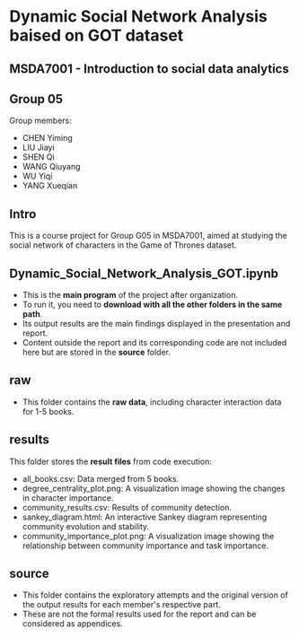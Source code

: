 # Dynamic Social Network Analysis baised on GOT dataset

## MSDA7001 - Introduction to social data analytics

## Group 05
Group members:
- CHEN Yiming
- LIU Jiayi
- SHEN Qi
- WANG Qiuyang
- WU Yiqi
- YANG Xueqian

## Intro
This is a course project for Group G05 in MSDA7001, aimed at studying the social network of characters in the Game of Thrones dataset.

## Dynamic_Social_Network_Analysis_GOT.ipynb
- This is the **main program** of the project after organization.
- To run it, you need to **download with all the other folders in the same path**.
- Its output results are the main findings displayed in the presentation and report.
- Content outside the report and its corresponding code are not included here but are stored in the **source** folder.

## raw
- This folder contains the **raw data**, including character interaction data for 1-5 books.

## results
This folder stores the **result files** from code execution:
- all_books.csv: Data merged from 5 books.
- degree_centrality_plot.png: A visualization image showing the changes in character importance.
- community_results.csv: Results of community detection.
- sankey_diagram.html: An interactive Sankey diagram representing community evolution and stability.
- community_importance_plot.png: A visualization image showing the relationship between community importance and task importance.

## source
- This folder contains the exploratory attempts and the original version of the output results for each member's respective part.
- These are not the formal results used for the report and can be considered as appendices.
